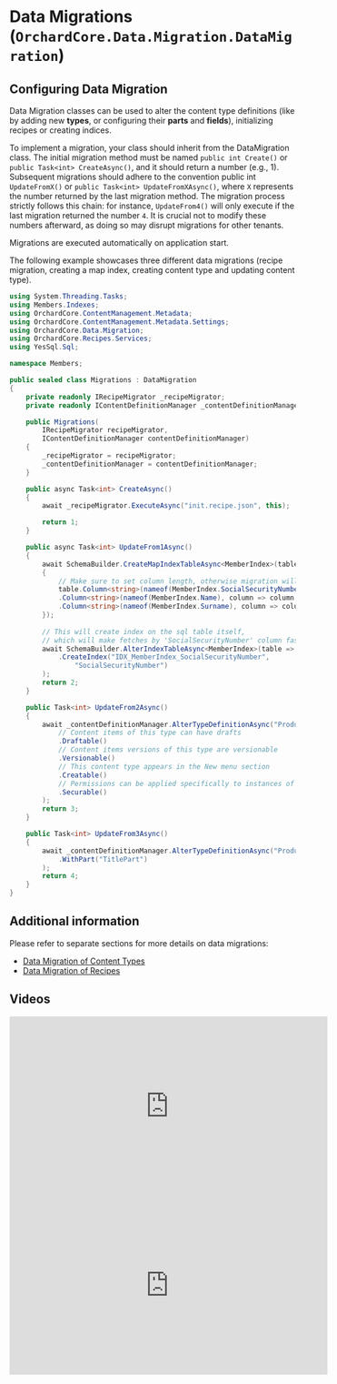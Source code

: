 # Data Migrations (`OrchardCore.Data.Migration.DataMigration`)

## Configuring Data Migration

Data Migration classes can be used to alter the content type definitions (like by adding new __types__, or configuring their __parts__ and __fields__),
initializing recipes or creating indices.

To implement a migration, your class should inherit from the DataMigration class. The initial migration method must be named `public int Create()` or `public Task<int> CreateAsync()`, and it should return a number (e.g., 1). Subsequent migrations should adhere to the convention public int `UpdateFromX()` or `public Task<int> UpdateFromXAsync()`, where `X` represents the number returned by the last migration method. The migration process strictly follows this chain: for instance, `UpdateFrom4()` will only execute if the last migration returned the number `4`. It is crucial not to modify these numbers afterward, as doing so may disrupt migrations for other tenants.

Migrations are executed automatically on application start.

The following example showcases three different data migrations (recipe migration, creating a map index, creating content type and updating content type).

```csharp
using System.Threading.Tasks;
using Members.Indexes;
using OrchardCore.ContentManagement.Metadata;
using OrchardCore.ContentManagement.Metadata.Settings;
using OrchardCore.Data.Migration;
using OrchardCore.Recipes.Services;
using YesSql.Sql;

namespace Members;

public sealed class Migrations : DataMigration
{
    private readonly IRecipeMigrator _recipeMigrator;
    private readonly IContentDefinitionManager _contentDefinitionManager;

    public Migrations(
        IRecipeMigrator recipeMigrator, 
        IContentDefinitionManager contentDefinitionManager)
    {
        _recipeMigrator = recipeMigrator;
        _contentDefinitionManager = contentDefinitionManager;
    }

    public async Task<int> CreateAsync()
    {
        await _recipeMigrator.ExecuteAsync("init.recipe.json", this);

        return 1;
    }

    public async Task<int> UpdateFrom1Async()
    {
        await SchemaBuilder.CreateMapIndexTableAsync<MemberIndex>(table =>
        {
            // Make sure to set column length, otherwise migration will not work for all databases
            table.Column<string>(nameof(MemberIndex.SocialSecurityNumber), column => column.WithLength(11))
            .Column<string>(nameof(MemberIndex.Name), column => column.WithLength(26))
            .Column<string>(nameof(MemberIndex.Surname), column => column.WithLength(26))
        });
            
        // This will create index on the sql table itself, 
        // which will make fetches by 'SocialSecurityNumber' column faster
        await SchemaBuilder.AlterIndexTableAsync<MemberIndex>(table => table
            .CreateIndex("IDX_MemberIndex_SocialSecurityNumber",
                "SocialSecurityNumber")
        );
        return 2;
    }

    public Task<int> UpdateFrom2Async()
    {
        await _contentDefinitionManager.AlterTypeDefinitionAsync("Product", type => type
            // Content items of this type can have drafts
            .Draftable()
            // Content items versions of this type are versionable
            .Versionable()
            // This content type appears in the New menu section
            .Creatable()
            // Permissions can be applied specifically to instances of this type
            .Securable()
        );
        return 3;
    }

    public Task<int> UpdateFrom3Async()
    {
        await _contentDefinitionManager.AlterTypeDefinitionAsync("Product", type => type
            .WithPart("TitlePart")
        );
        return 4;
    }
}
```

## Additional information

Please refer to separate sections for more details on data migrations:

- [Data Migration of Content Types](../ContentTypes/README.md#migrations)
- [Data Migration of Recipes](../Recipes/README.md#recipe-migrations)

## Videos

<iframe width="560" height="315" src="https://www.youtube-nocookie.com/embed/bayT58i7DVY" title="YouTube video player" frameborder="0" allow="accelerometer; autoplay; clipboard-write; encrypted-media; gyroscope; picture-in-picture; web-share" allowfullscreen></iframe>

<iframe width="560" height="315" src="https://www.youtube-nocookie.com/embed/mN4H6hIBzWI" title="YouTube video player" frameborder="0" allow="accelerometer; autoplay; clipboard-write; encrypted-media; gyroscope; picture-in-picture; web-share" allowfullscreen></iframe>
